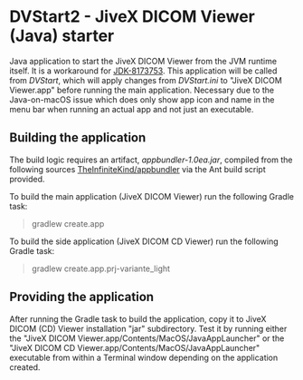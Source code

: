 # DVStart2 - JiveX DICOM Viewer (Java) starter

Java application to start the JiveX DICOM Viewer from the JVM runtime itself. It is a workaround
for [JDK-8173753](https://bugs.openjdk.org/browse/JDK-8173753). This application will be called from *DVStart*, which
will apply changes from *DVStart.ini* to "JiveX DICOM Viewer.app" before running the main application. Necessary due to
the Java-on-macOS issue which does only show app icon and name in the menu bar when running an actual app and not just
an executable.

## Building the application

The build logic requires an artifact, *appbundler-1.0ea.jar*, compiled from the following sources
[TheInfiniteKind/appbundler](https://github.com/TheInfiniteKind/appbundler.git) via the Ant build
script provided.

To build the main application (JiveX DICOM Viewer) run the following Gradle task:
> gradlew create.app

To build the side application (JiveX DICOM CD Viewer) run the following Gradle task:
> gradlew create.app.prj-variante_light

## Providing the application

After running the Gradle task to build the application, copy it to JiveX DICOM (CD) Viewer installation "jar"
subdirectory. Test it by running either the "JiveX DICOM Viewer.app/Contents/MacOS/JavaAppLauncher" or the 
"JiveX DICOM CD Viewer.app/Contents/MacOS/JavaAppLauncher" executable from within a Terminal window depending on the
application created.
